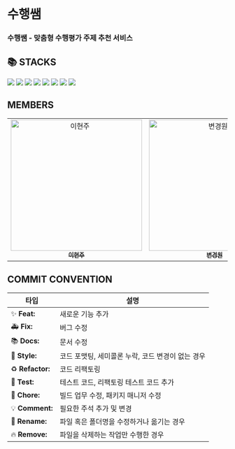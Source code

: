 <h1>수행쌤</h1>
<h3>수행쌤 - 맞춤형 수행평가 주제 추천 서비스</h3>

## 📚 STACKS

<div>
  <img src="https://img.shields.io/badge/typescript-3178C6?style=for-the-badge&logo=typescript&logoColor=white"/>
  <img src="https://img.shields.io/badge/react.js-61DAFB?style=for-the-badge&logo=react&logoColor=black"/>
  <img src="https://img.shields.io/badge/zustand-433e38?style=for-the-badge&logo=zustand&logoColor=black"/>
  <img src="https://img.shields.io/badge/prettier-F7B93E?style=for-the-badge&logo=prettier&logoColor=black"/>
  <img src="https://img.shields.io/badge/eslint-4B32C3?style=for-the-badge&logo=eslint&logoColor=white"/>
  <img src="https://img.shields.io/badge/tailwind-06B6D4?style=for-the-badge&logo=tailwind Css&logoColor=white"/>
  <img src="https://img.shields.io/badge/Mock Service Worker-FF6A33?style=for-the-badge&logo=mockserviceworker&logoColor=white"/>
  <img src="https://img.shields.io/badge/React Query-FF4154?style=for-the-badge&logo=reactquery&logoColor=white"/>
 

## MEMBERS

<table>
  <tr>
    <td align="center">
      <a href="https://github.com/Yi-HyeonJu">
        <img src="https://avatars.githubusercontent.com/u/164320612?v=4" width="300px;" alt="이현주"/><br />
        <sub><b>이현주</b></sub>
      </a>
    </td>
    <td align="center">
      <a href="https://github.com/deswaq1220">
        <img src="https://avatars.githubusercontent.com/u/121841669?v=4" width="300px;" alt="변경원"/><br />
        <sub><b>변경원</b></sub>
      </a>
    </td>
    <td align="center">
      <a href="https://github.com/doin-N">
       <img src="https://avatars.githubusercontent.com/u/164306935?v=4" width="300px;" alt="노도인"/><br />
        <sub><b>노도인</b></sub>
      </a>
    </td>
    <td align="center">
      <a href="https://github.com/Watnu03">
        <img src="https://avatars.githubusercontent.com/u/107114225?v=4" width="300px;" alt="강승혜"/><br />
        <sub><b>강승혜</b></sub>
      </a>
    </td>
  </tr>
</table>

## COMMIT CONVENTION

| 타입             | 설명                                              |
| ---------------- | ------------------------------------------------- |
| ✨ **Feat:**     | 새로운 기능 추가                                  |
| 🚑 **Fix:**      | 버그 수정                                         |
| 📚 **Docs:**     | 문서 수정                                         |
| 💄 **Style:**    | 코드 포맷팅, 세미콜론 누락, 코드 변경이 없는 경우 |
| ♻️ **Refactor:** | 코드 리팩토링                                     |
| 🧪 **Test:**     | 테스트 코드, 리팩토링 테스트 코드 추가            |
| 📰 **Chore:**    | 빌드 업무 수정, 패키지 매니저 수정                |
| 💡 **Comment:**  | 필요한 주석 추가 및 변경                          |
| 🚚 **Rename:**   | 파일 혹은 폴더명을 수정하거나 옮기는 경우         |
| 🔥 **Remove:**   | 파일을 삭제하는 작업만 수행한 경우                |
